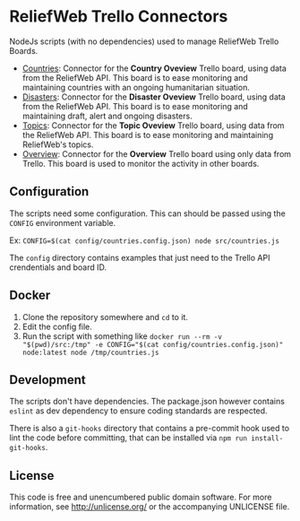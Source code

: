 ReliefWeb Trello Connectors
===========================

NodeJs scripts (with no dependencies) used to manage ReliefWeb Trello Boards.

- [Countries](src/countries.js): Connector for the **Country Oveview** Trello board, using data from the ReliefWeb API. This board is to ease monitoring and maintaining countries with an ongoing humanitarian situation.
- [Disasters](src/disasters.js): Connector for the **Disaster Oveview** Trello board, using data from the ReliefWeb API. This board is to ease monitoring and maintaining draft, alert and ongoing disasters.
- [Topics](src/topics.js): Connector for the **Topic Oveview** Trello board, using data from the ReliefWeb API. This board is to ease monitoring and maintaining ReliefWeb's topics.
- [Overview](src/overview.js): Connector for the **Overview** Trello board using only data from Trello. This board is used to monitor the activity in other boards.

Configuration
-------------

The scripts need some configuration. This can should be passed using the `CONFIG` environment variable.

Ex: `CONFIG=$(cat config/countries.config.json) node src/countries.js`

The `config` directory contains examples that just need to the Trello API crendentials and board ID.

Docker
------

1. Clone the repository somewhere and `cd` to it.
2. Edit the config file.
3. Run the script with something like `docker run --rm -v "$(pwd)/src:/tmp" -e CONFIG="$(cat config/countries.config.json)" node:latest node /tmp/countries.js`

Development
-----------

The scripts don't have dependencies. The package.json however contains `eslint` as dev dependency to ensure coding standards are respected.

There is also a `git-hooks` directory that contains a pre-commit hook used to lint the code before committing, that can be installed via `npm run install-git-hooks`.

License
-------

This code is free and unencumbered public domain software. For more information, see http://unlicense.org/ or the accompanying UNLICENSE file.
